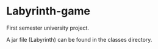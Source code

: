 # Labyrinth-game
First semester university project.

A jar file (Labyrinth) can be found in the classes directory.
